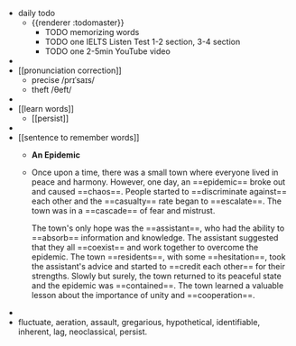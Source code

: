 - daily todo
	- {{renderer :todomaster}}
		- TODO memorizing words
		- TODO one IELTS Listen Test 1-2 section, 3-4 section
		- TODO one 2-5min YouTube video
-
- [[pronunciation correction]]
	- precise    /prɪˈsaɪs/
	- theft   /θeft/
-
- [[learn words]]
	- [[persist]]
-
- [[sentence to remember words]]
	- **An Epidemic**
	- Once upon a time, there was a small town where everyone lived in peace and harmony. However, one day, an ==epidemic== broke out and caused ==chaos==. People started to ==discriminate against== each other and the ==casualty== rate began to ==escalate==. The town was in a ==cascade== of fear and mistrust.
	  
	  The town's only hope was the ==assistant==, who had the ability to ==absorb== information and knowledge. The assistant suggested that they all ==coexist== and work together to overcome the epidemic. The town ==residents==, with some ==hesitation==, took the assistant's advice and started to ==credit each other== for their strengths. Slowly but surely, the town returned to its peaceful state and the epidemic was ==contained==. The town learned a valuable lesson about the importance of unity and ==cooperation==.
-
- fluctuate, aeration, assault, gregarious, hypothetical, identifiable, inherent, lag, neoclassical, persist.